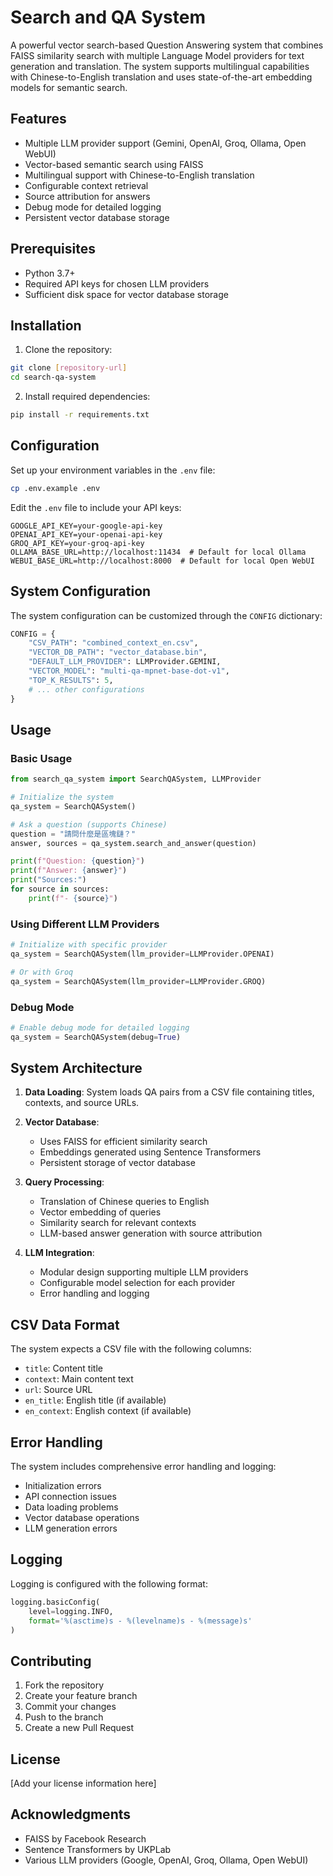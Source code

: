 # Search and QA System

A powerful vector search-based Question Answering system that combines FAISS similarity search with multiple Language Model providers for text generation and translation. The system supports multilingual capabilities with Chinese-to-English translation and uses state-of-the-art embedding models for semantic search.

## Features

- Multiple LLM provider support (Gemini, OpenAI, Groq, Ollama, Open WebUI)
- Vector-based semantic search using FAISS
- Multilingual support with Chinese-to-English translation
- Configurable context retrieval
- Source attribution for answers
- Debug mode for detailed logging
- Persistent vector database storage

## Prerequisites

- Python 3.7+
- Required API keys for chosen LLM providers
- Sufficient disk space for vector database storage

## Installation

1. Clone the repository:
```bash
git clone [repository-url]
cd search-qa-system
```

2. Install required dependencies:
```bash
pip install -r requirements.txt
```

## Configuration

Set up your environment variables in the `.env` file:

```bash
cp .env.example .env
```

Edit the `.env` file to include your API keys:

```env
GOOGLE_API_KEY=your-google-api-key
OPENAI_API_KEY=your-openai-api-key
GROQ_API_KEY=your-groq-api-key
OLLAMA_BASE_URL=http://localhost:11434  # Default for local Ollama
WEBUI_BASE_URL=http://localhost:8000  # Default for local Open WebUI
```

## System Configuration

The system configuration can be customized through the `CONFIG` dictionary:

```python
CONFIG = {
    "CSV_PATH": "combined_context_en.csv",
    "VECTOR_DB_PATH": "vector_database.bin",
    "DEFAULT_LLM_PROVIDER": LLMProvider.GEMINI,
    "VECTOR_MODEL": "multi-qa-mpnet-base-dot-v1",
    "TOP_K_RESULTS": 5,
    # ... other configurations
}
```

## Usage

### Basic Usage

```python
from search_qa_system import SearchQASystem, LLMProvider

# Initialize the system
qa_system = SearchQASystem()

# Ask a question (supports Chinese)
question = "請問什麼是區塊鏈？"
answer, sources = qa_system.search_and_answer(question)

print(f"Question: {question}")
print(f"Answer: {answer}")
print("Sources:")
for source in sources:
    print(f"- {source}")
```

### Using Different LLM Providers

```python
# Initialize with specific provider
qa_system = SearchQASystem(llm_provider=LLMProvider.OPENAI)

# Or with Groq
qa_system = SearchQASystem(llm_provider=LLMProvider.GROQ)
```

### Debug Mode

```python
# Enable debug mode for detailed logging
qa_system = SearchQASystem(debug=True)
```

## System Architecture

1. **Data Loading**: System loads QA pairs from a CSV file containing titles, contexts, and source URLs.

2. **Vector Database**:
   - Uses FAISS for efficient similarity search
   - Embeddings generated using Sentence Transformers
   - Persistent storage of vector database

3. **Query Processing**:
   - Translation of Chinese queries to English
   - Vector embedding of queries
   - Similarity search for relevant contexts
   - LLM-based answer generation with source attribution

4. **LLM Integration**:
   - Modular design supporting multiple LLM providers
   - Configurable model selection for each provider
   - Error handling and logging

## CSV Data Format

The system expects a CSV file with the following columns:
- `title`: Content title
- `context`: Main content text
- `url`: Source URL
- `en_title`: English title (if available)
- `en_context`: English context (if available)

## Error Handling

The system includes comprehensive error handling and logging:
- Initialization errors
- API connection issues
- Data loading problems
- Vector database operations
- LLM generation errors

## Logging

Logging is configured with the following format:
```python
logging.basicConfig(
    level=logging.INFO,
    format='%(asctime)s - %(levelname)s - %(message)s'
)
```

## Contributing

1. Fork the repository
2. Create your feature branch
3. Commit your changes
4. Push to the branch
5. Create a new Pull Request

## License

[Add your license information here]

## Acknowledgments

- FAISS by Facebook Research
- Sentence Transformers by UKPLab
- Various LLM providers (Google, OpenAI, Groq, Ollama, Open WebUI)
